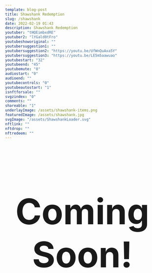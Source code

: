 ```yaml
---
template: blog-post
title: Shawshank Redemption
slug: /shawshank
date: 2022-02-19 01:43
description: Shawshank Redemption
youtuber: "tHQEimbxdRE"
youtuber2: "lYGald0tFro"
youtubeshoworiginal: ""
youtubersuggestion1: ""
youtubersuggestion2: "https://youtu.be/UfWnQuAxa5Y"
youtubersuggestion3: "https://youtu.be/LE5m5aawuao"
youtubestart: "32"
youtubeend: "45"
youtubemute: "0"
audiostart: "0"
audioend: ""
youtubecontrols: "0"
youtubeautostart: "1"
isnftforsale: ""
svgzindex: "0"
comments: ""
shareable: "1"
underlayImage: /assets/shawshank-items.png
featuredImage: /assets/shawshank.jpg
svgImage: "/assets/ShawshankLoader.svg"
nftlink: ""
nftdrop: ""
nftredeem: ""
---
```


<!-- lYGald0tFro -->


<h2 class="tronText" style="display:grid; place-content:center; text-align:center; font-size:12vw;">
        <div class="">Coming Soon!</div>
      </h2>









 

 

<!-- lYGald0tFro SOUNDTRACK 45> -->
<!-- qzuM2XTnpSA OPERA 32-45 -->